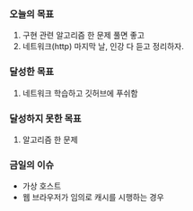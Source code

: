 ### 오늘의 목표

1. 구현 관련 알고리즘 한 문제 풀면 좋고
2. 네트워크(http) 마지막 날, 인강 다 듣고 정리하자.

### 달성한 목표

1. 네트워크 학습하고 깃허브에 푸쉬함

### 달성하지 못한 목표

1. 알고리즘 한 문제

### 금일의 이슈

- 가상 호스트
- 웹 브라우저가 임의로 캐시를 시행하는 경우